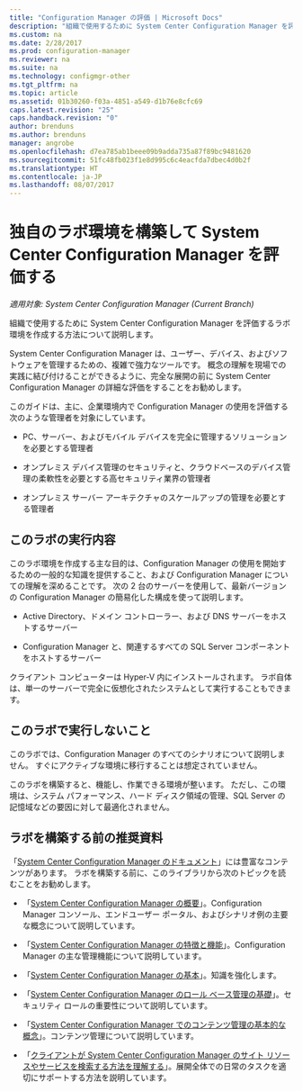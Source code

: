 ```yaml
---
title: "Configuration Manager の評価 | Microsoft Docs"
description: "組織で使用するために System Center Configuration Manager を評価するラボ環境を作成します。"
ms.custom: na
ms.date: 2/28/2017
ms.prod: configuration-manager
ms.reviewer: na
ms.suite: na
ms.technology: configmgr-other
ms.tgt_pltfrm: na
ms.topic: article
ms.assetid: 01b30260-f03a-4851-a549-d1b76e8cfc69
caps.latest.revision: "25"
caps.handback.revision: "0"
author: brenduns
ms.author: brenduns
manager: angrobe
ms.openlocfilehash: d7ea785ab1beee09b9adda735a87f89bc9481620
ms.sourcegitcommit: 51fc48fb023f1e8d995c6c4eacfda7dbec4d0b2f
ms.translationtype: HT
ms.contentlocale: ja-JP
ms.lasthandoff: 08/07/2017
---
```

# <a name="evaluate-system-center-configuration-manager-by-building-your-own-lab-environment"></a>独自のラボ環境を構築して System Center Configuration Manager を評価する

*適用対象: System Center Configuration Manager (Current Branch)*

 組織で使用するために System Center Configuration Manager を評価するラボ環境を作成する方法について説明します。  

 System Center Configuration Manager は、ユーザー、デバイス、およびソフトウェアを管理するための、複雑で強力なツールです。 概念の理解を現場での実践に結び付けることができるように、完全な展開の前に System Center Configuration Manager の詳細な評価をすることをお勧めします。  

 このガイドは、主に、企業環境内で Configuration Manager の使用を評価する次のような管理者を対象にしています。  

-   PC、サーバー、およびモバイル デバイスを完全に管理するソリューションを必要とする管理者  

-   オンプレミス デバイス管理のセキュリティと、クラウドベースのデバイス管理の柔軟性を必要とする高セキュリティ業界の管理者  

-   オンプレミス サーバー アーキテクチャのスケールアップの管理を必要とする管理者  

## <a name="what-this-lab-does"></a>このラボの実行内容  
 このラボ環境を作成する主な目的は、Configuration Manager の使用を開始するための一般的な知識を提供すること、および Configuration Manager についての理解を深めることです。 次の 2 台のサーバーを使用して、最新バージョンの Configuration Manager の簡易化した構成を使って説明します。  

-   Active Directory、ドメイン コントローラー、および DNS サーバーをホストするサーバー  

-   Configuration Manager と、関連するすべての SQL Server コンポーネントをホストするサーバー  

クライアント コンピューターは Hyper-V 内にインストールされます。 ラボ自体は、単一のサーバーで完全に仮想化されたシステムとして実行することもできます。  

## <a name="what-this-lab-does-not-do"></a>このラボで実行しないこと  
 このラボでは、Configuration Manager のすべてのシナリオについて説明しません。 すぐにアクティブな環境に移行することは想定されていません。  

 このラボを構築すると、機能し、作業できる環境が整います。 ただし、この環境は、システム パフォーマンス、ハード ディスク領域の管理、SQL Server の記憶域などの要因に対して最適化されません。  

##  <a name="BKMK_EvalRec"></a>ラボを構築する前の推奨資料  
 「[System Center Configuration Manager のドキュメント](http://docs.microsoft.com/sccm/)」には豊富なコンテンツがあります。 ラボを構築する前に、このライブラリから次のトピックを読むことをお勧めします。  

-   「[System Center Configuration Manager の概要](../../core/understand/introduction.md)」。Configuration Manager コンソール、エンドユーザー ポータル、およびシナリオ例の主要な概念について説明しています。  

-   「[System Center Configuration Manager の特徴と機能](../../core/plan-design/changes/features-and-capabilities.md)」。Configuration Manager の主な管理機能について説明しています。  

-   「[System Center Configuration Manager の基本](../../core/understand/fundamentals.md)」。知識を強化します。  

-   「[System Center Configuration Manager のロール ベース管理の基礎](../../core/understand/fundamentals-of-role-based-administration.md)」。セキュリティ ロールの重要性について説明しています。  

-   「[System Center Configuration Manager でのコンテンツ管理の基本的な概念](../../core/plan-design/hierarchy/fundamental-concepts-for-content-management.md)」。コンテンツ管理について説明しています。  

-   「[クライアントが System Center Configuration Manager のサイト リソースやサービスを検索する方法を理解する](../../core/plan-design/hierarchy/understand-how-clients-find-site-resources-and-services.md)」。展開全体での日常のタスクを適切にサポートする方法を説明しています。  
